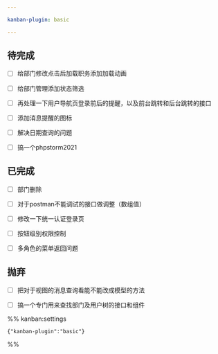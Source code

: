 ```yaml
---

kanban-plugin: basic

---
```


## 待完成

- [ ] 给部门修改点击后加载职务添加加载动画
- [ ] 给部门管理添加状态筛选
- [ ] 再处理一下用户导航页登录前后的提醒，以及前台跳转和后台跳转的接口
- [ ] 添加消息提醒的图标
- [ ] 解决日期查询的问题
- [ ] 搞一个phpstorm2021


## 已完成

- [ ] 部门删除
- [ ] 对于postman不能调试的接口做调整（数组值）
- [ ] 修改一下统一认证登录页
- [ ] 按钮级别权限控制
- [ ] 多角色的菜单返回问题


## 抛弃

- [ ] 把对于视图的消息查询看能不能改成模型的方法
- [ ] 搞一个专门用来查找部门及用户树的接口和组件




%% kanban:settings
```
{"kanban-plugin":"basic"}
```
%%